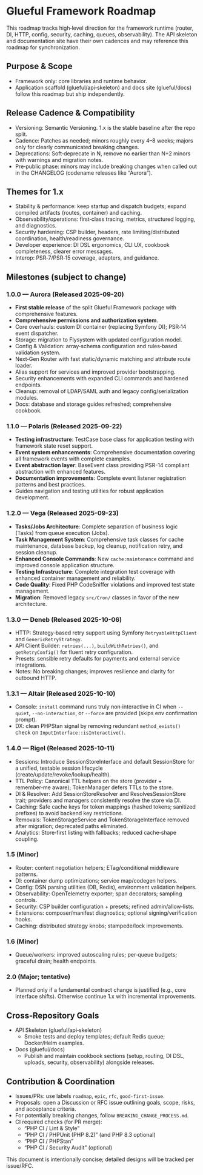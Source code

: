 # Glueful Framework Roadmap

This roadmap tracks high‑level direction for the framework runtime (router, DI, HTTP, config, security, caching, queues, observability). The API skeleton and documentation site have their own cadences and may reference this roadmap for synchronization.

## Purpose & Scope
- Framework only: core libraries and runtime behavior.
- Application scaffold (glueful/api‑skeleton) and docs site (glueful/docs) follow this roadmap but ship independently.

## Release Cadence & Compatibility
- Versioning: Semantic Versioning. 1.x is the stable baseline after the repo split.
- Cadence: Patches as needed; minors roughly every 4–8 weeks; majors only for clearly communicated breaking changes.
- Deprecations: Soft‑deprecate in N, remove no earlier than N+2 minors with warnings and migration notes.
- Pre‑public phase: minors may include breaking changes when called out in the CHANGELOG (codename releases like “Aurora”).

## Themes for 1.x
- Stability & performance: keep startup and dispatch budgets; expand compiled artifacts (routes, container) and caching.
- Observability/operations: first‑class tracing, metrics, structured logging, and diagnostics.
- Security hardening: CSP builder, headers, rate limiting/distributed coordination, health/readiness governance.
- Developer experience: DI DSL ergonomics, CLI UX, cookbook completeness, clearer error messages.
- Interop: PSR‑7/PSR‑15 coverage, adapters, and guidance.

## Milestones (subject to change)

### 1.0.0 — Aurora (Released 2025-09-20)
- **First stable release** of the split Glueful Framework package with comprehensive features.
- **Comprehensive permissions and authorization system**.
- Core overhauls: custom DI container (replacing Symfony DI); PSR‑14 event dispatcher.
- Storage: migration to Flysystem with updated configuration model.
- Config & Validation: array‑schema configuration and rules‑based validation system.
- Next‑Gen Router with fast static/dynamic matching and attribute route loader.
- Alias support for services and improved provider bootstrapping.
- Security enhancements with expanded CLI commands and hardened endpoints.
- Cleanup: removal of LDAP/SAML auth and legacy config/serialization modules.
- Docs: database and storage guides refreshed; comprehensive cookbook.

### 1.1.0 — Polaris (Released 2025-09-22)
- **Testing infrastructure**: TestCase base class for application testing with framework state reset support.
- **Event system enhancements**: Comprehensive documentation covering all framework events with complete examples.
- **Event abstraction layer**: BaseEvent class providing PSR-14 compliant abstraction with enhanced features.
- **Documentation improvements**: Complete event listener registration patterns and best practices.
- Guides navigation and testing utilities for robust application development.

### 1.2.0 — Vega (Released 2025-09-23)
- **Tasks/Jobs Architecture**: Complete separation of business logic (Tasks) from queue execution (Jobs).
- **Task Management System**: Comprehensive task classes for cache maintenance, database backup, log cleanup, notification retry, and session cleanup.
- **Enhanced Console Commands**: New `cache:maintenance` command and improved console application structure.
- **Testing Infrastructure**: Complete integration test coverage with enhanced container management and reliability.
- **Code Quality**: Fixed PHP CodeSniffer violations and improved test state management.
- **Migration**: Removed legacy `src/Cron/` classes in favor of the new architecture.

### 1.3.0 — Deneb (Released 2025-10-06)
- HTTP: Strategy‑based retry support using Symfony `RetryableHttpClient` and `GenericRetryStrategy`.
- API Client Builder: `retries(...)`, `buildWithRetries()`, and `getRetryConfig()` for fluent retry configuration.
- Presets: sensible retry defaults for payments and external service integrations.
- Notes: No breaking changes; improves resilience and clarity for outbound HTTP.

### 1.3.1 — Altair (Released 2025-10-10)
- Console: `install` command runs truly non‑interactive in CI when `--quiet`, `--no-interaction`, or `--force` are provided (skips env confirmation prompt).
- DX: clean PHPStan signal by removing redundant `method_exists()` check on `InputInterface::isInteractive()`.

### 1.4.0 — Rigel (Released 2025-10-11)
- Sessions: Introduce SessionStoreInterface and default SessionStore for a unified, testable session lifecycle (create/update/revoke/lookup/health).
- TTL Policy: Canonical TTL helpers on the store (provider + remember‑me aware); TokenManager defers TTLs to the store.
- DI & Resolver: Add SessionStoreResolver and ResolvesSessionStore trait; providers and managers consistently resolve the store via DI.
- Caching: Safe cache keys for token mappings (hashed tokens; sanitized prefixes) to avoid backend key restrictions.
- Removals: TokenStorageService and TokenStorageInterface removed after migration; deprecated paths eliminated.
- Analytics: Store‑first listing with fallbacks; reduced cache‑shape coupling.

### 1.5 (Minor)
- Router: content negotiation helpers; ETag/conditional middleware patterns.
- DI: container dump optimizations; service map/codegen helpers.
- Config: DSN parsing utilities (DB, Redis), environment validation helpers.
- Observability: OpenTelemetry exporter; span decorators; sampling controls.
- Security: CSP builder configuration + presets; refined admin/allow‑lists.
- Extensions: composer/manifest diagnostics; optional signing/verification hooks.
- Caching: distributed strategy knobs; stampede/lock improvements.

### 1.6 (Minor)
- Queue/workers: improved autoscaling rules; per‑queue budgets; graceful drain; health endpoints.

### 2.0 (Major; tentative)
- Planned only if a fundamental contract change is justified (e.g., core interface shifts). Otherwise continue 1.x with incremental improvements.

## Cross‑Repository Goals
- API Skeleton (glueful/api‑skeleton)
  - Smoke tests and deploy templates; default Redis queue; Docker/Helm examples.
- Docs (glueful/docs)
  - Publish and maintain cookbook sections (setup, routing, DI DSL, uploads, security, observability) alongside releases.

## Contribution & Coordination
- Issues/PRs: use labels `roadmap`, `epic`, `rfc`, `good‑first‑issue`.
- Proposals: open a Discussion or RFC issue outlining goals, scope, risks, and acceptance criteria.
- For potentially breaking changes, follow `BREAKING_CHANGE_PROCESS.md`.
- CI required checks (for PR merge):
  - “PHP CI / Lint & Style”
  - “PHP CI / PHPUnit (PHP 8.2)” (and PHP 8.3 optional)
  - “PHP CI / PHPStan”
  - “PHP CI / Security Audit” (optional)

This document is intentionally concise; detailed designs will be tracked per issue/RFC.
